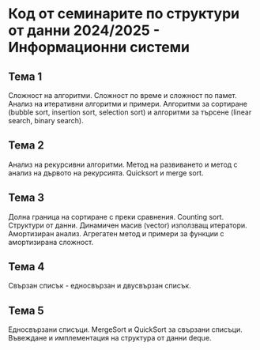 # Код от семинаритe по структури от данни 2024/2025 - Информационни системи

## Тема 1
Сложност на алгоритми. Сложност по време и сложност по памет. Анализ на итеративни алгоритми и примери. Алгоритми за сортиране (bubble sort, insertion sort, selection sort) и алгоритми за търсене (linear search, binary search).

## Тема 2
Анализ на рекурсивни алгоритми. Метод на развиването и метод с анализ на дървото на рекурсията. Quicksort и merge sort. 

## Тема 3
Долна граница на сортиране с преки сравнения. Counting sort. Структури от данни. Динамичен масив (vector) използващ итератори. Амортизиран анализ. Агрегатен метод и примери за функции с амортизирана сложност.

## Тема 4
Свързан списък - едносвързан и двусвързан списък.

## Тема 5
Едносвързани списъци. MergeSort и QuickSort за свързани списъци. Въвеждане и имплементация на структура от данни deque.